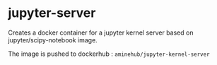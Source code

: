 # jupyter-server
Creates a docker container for a jupyter kernel server based on jupyter/scipy-notebook image.

The image is pushed to dockerhub : ````aminehub/jupyter-kernel-server````